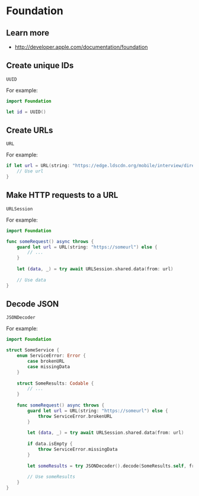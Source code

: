 # Foundation

## Learn more

- http://developer.apple.com/documentation/foundation

## Create unique IDs

```
UUID
```

For example:

```swift
import Foundation

let id = UUID()
```

## Create URLs

```
URL
```

For example:

```swift
if let url = URL(string: "https://edge.ldscdn.org/mobile/interview/directory") {
    // Use url
}
```

## Make HTTP requests to a URL

```
URLSession
```

For example:

```swift
import Foundation

func someRequest() async throws {
    guard let url = URL(string: "https://someurl") else {
        // ...
    }
    
    let (data, _) = try await URLSession.shared.data(from: url)
    
    // Use data
}
```

## Decode JSON

```
JSONDecoder
```

For example:

```swift
import Foundation

struct SomeService {
    enum ServiceError: Error {
        case brokenURL
        case missingData
    }
    
    struct SomeResults: Codable {
        // ...
    }
    
    func someRequest() async throws {
        guard let url = URL(string: "https://someurl") else {
            throw ServiceError.brokenURL
        }
        
        let (data, _) = try await URLSession.shared.data(from: url)
        
        if data.isEmpty {
            throw ServiceError.missingData
        }
        
        let someResults = try JSONDecoder().decode(SomeResults.self, from: data)
    
        // Use someResults
    }
}
```
